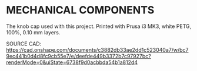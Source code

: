 # MECHANICAL COMPONENTS

The knob cap used with this project. Printed with Prusa i3 MK3, white PETG, 100%, 0.10 mm layers.

SOURCE CAD: https://cad.onshape.com/documents/c3882db33ae2dd1c523040a7/w/bc79ec441b0d4d8fc9cb55e7/e/deefde449b3372b7c97927bc?renderMode=0&uiState=6738f9d0acbbda54b1a812d4
